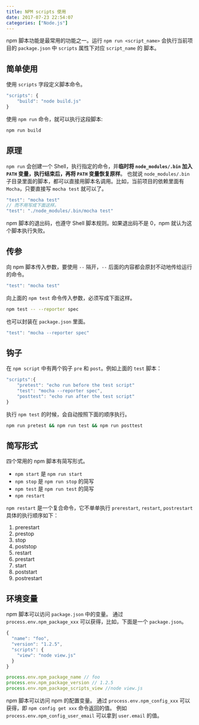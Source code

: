 ```yaml
---
title: NPM scripts 使用
date: 2017-07-23 22:54:07
categories: ["Node.js"]
---
```


npm 脚本功能是最常用的功能之一。运行 `npm run <script_name>` 会执行当前项目的 `package.json` 中 `scripts` 属性下对应 `script_name` 的
脚本。


## 简单使用

使用 `scripts` 字段定义脚本命令。

``` javascript
"scripts": {
    "build": "node build.js"
}
```

使用 `npm run` 命令，就可以执行这段脚本:

``` bash
npm run build
```

## 原理

`npm run` 会创建一个 Shell，执行指定的命令，并**临时将 `node_modules/.bin` 加入 `PATH` 变量，执行结束后，再将 `PATH` 变量恢复原样**。
也就说 `node_modules/.bin` 子目录里面的脚本，都可以直接用脚本名调用。比如，当前项目的依赖里面有 `Mocha`，只要直接写 `mocha test` 就可以了。

```javascript
"test": "mocha test"
// 而不用写成下面这样。
"test": "./node_modules/.bin/mocha test"
```

npm 脚本的退出码，也遵守 Shell 脚本规则。如果退出码不是 0，npm 就认为这个脚本执行失败。

## 传参

向 npm 脚本传入参数，要使用 `--` 隔开，`--` 后面的内容都会原封不动地传给运行的命令。

```javascript
"test": "mocha test"
```

向上面的 `npm test` 命令传入参数，必须写成下面这样。

``` bash
npm test -- --reporter spec
```

也可以封装在 `package.json` 里面。

``` javascript
"test": "mocha --reporter spec"
```

## 钩子

在 `npm script` 中有两个钩子 `pre` 和 `post`。例如上面的 `test` 脚本：

``` javascript
"scripts":{
    "pretest": "echo run before the test script"
    "test": "mocha --reporter spec",
    "posttest": "echo run after the test script"
}
```

执行 `npm test` 的时候，会自动按照下面的顺序执行。

``` bash
npm run pretest && npm run test && npm run posttest
```

## 简写形式

四个常用的 npm 脚本有简写形式。

- `npm start` 是 `npm run start`
- `npm stop` 是 `npm run stop` 的简写
- `npm test` 是 `npm run test` 的简写
- `npm restart`

`npm restart` 是一个复合命令，它不单单执行 `prerestart`, `restart`, `postrestart` 具体的执行顺序如下：

1. prerestart
2. prestop
3. stop
4. poststop
5. restart
6. prestart
7. start
8. poststart
9. postrestart

## 环境变量

npm 脚本可以访问 `package.json` 中的变量。
通过 `process.env.npm_package_xxx` 可以获得，比如，下面是一个 `package.json`。

```javascript
{
  "name": "foo",
  "version": "1.2.5",
  "scripts": {
    "view": "node view.js"
  }
}

process.env.npm_package_name // foo
process.env.npm_package_version // 1.2.5
process.env.npm_package_scripts_view //node view.js
```

npm 脚本可以访问 npm 的配置变量。
通过 `process.env.npm_config_xxx` 可以获得，即 `npm config get xxx` 命令返回的值。
例如 `process.env.npm_config_user_email` 可以拿到 `user.email` 的值。
